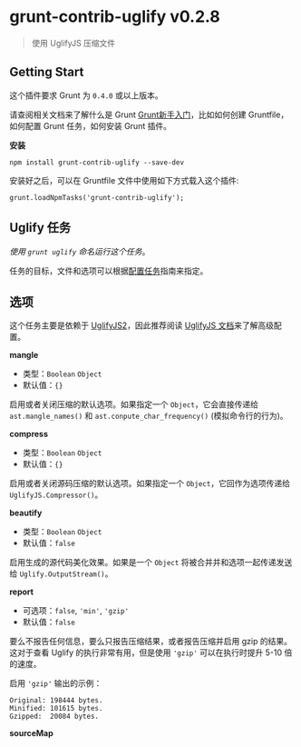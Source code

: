# grunt-contrib-uglify v0.2.8

> 使用 UglifyJS 压缩文件

## Getting Start

这个插件要求 Grunt 为 `0.4.0` 或以上版本。

请查阅相关文档来了解什么是 Grunt [Grunt新手入门](http://www.gruntjs.org/article/getting_started.html)，比如如何创建 Gruntfile，如何配置 Grunt 任务，如何安装 Grunt 插件。

**安装**

    npm install grunt-contrib-uglify --save-dev
    
安装好之后，可以在 Gruntfile 文件中使用如下方式载入这个插件:

    grunt.loadNpmTasks('grunt-contrib-uglify');
    
## Uglify 任务

*使用 `grunt uglify` 命名运行这个任务*。

任务的目标，文件和选项可以根据[配置任务](http://www.gruntjs.org/article/configuring_tasks.html)指南来指定。

## 选项

这个任务主要是依赖于 [UglifyJS2](https://github.com/mishoo/UglifyJS2)，因此推荐阅读 [UglifyJS 文档](http://lisperator.net/uglifyjs/)来了解高级配置。

**mangle**

- 类型：`Boolean` `Object`
- 默认值：`{}`

启用或者关闭压缩的默认选项。如果指定一个 `Object`，它会直接传递给 `ast.mangle_names()` 和 `ast.conpute_char_frequency()` (模拟命令行的行为)。

**compress**

- 类型：`Boolean` `Object`
- 默认值：`{}`

启用或者关闭源码压缩的默认选项。如果指定一个 `Object`，它回作为选项传递给 `UglifyJS.Compressor()`。

**beautify**

- 类型：`Boolean` `Object`
- 默认值：`false`

启用生成的源代码美化效果。如果是一个 `Object` 将被合并并和选项一起传递发送给 `Uglify.OutputStream()`。

**report**

- 可选项：`false`, `'min'`, `'gzip'`
- 默认值：`false`

要么不报告任何信息，要么只报告压缩结果，或者报告压缩并启用 gzip 的结果。这对于查看 Uglify 的执行非常有用，但是使用 `'gzip'` 可以在执行时提升 5-10 倍的速度。

启用 `'gzip'` 输出的示例：

    Original: 198444 bytes.
    Minified: 101615 bytes.
    Gzipped:  20084 bytes.
    
**sourceMap**



   
